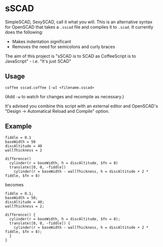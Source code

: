 sSCAD
=====

SimpleSCAD, SexySCAD, call it what you will. This is an alternative
syntax for OpenSCAD that takes a `.sscad` file and compiles it to
`.scad`. It currently does the following:

- Makes indentation significant
- Removes the need for semicolons and curly braces

The aim of this project is "sSCAD is to SCAD as CoffeeScript is to
JavaScript" - i.e. "It's just SCAD"

Usage
-----

    coffee sscad.coffee [-w] <filename.sscad>

(Add `-w` to watch for changes and recompile as necessary.)

It's advised you combine this script with an external editor and
OpenSCAD's "Design -> Automatical Reload and Compile" option.

Example
-------

    fiddle = 0.1
    baseWidth = 50
    discAltitude = 40
    wallThickness = 2

    difference()
      cylinder(r = baseWidth, h = discAltitude, $fn = 8)
      translate([0, 0, -fiddle])
        cylinder(r = baseWidth - wallThickness, h = discAltitude + 2 * fiddle, $fn = 8)

becomes

    fiddle = 0.1;
    baseWidth = 50;
    discAltitude = 40;
    wallThickness = 2;

    difference() {
      cylinder(r = baseWidth, h = discAltitude, $fn = 8);
      translate([0, 0, -fiddle]) {
        cylinder(r = baseWidth - wallThickness, h = discAltitude + 2 * fiddle, $fn = 8);
      }
    }
